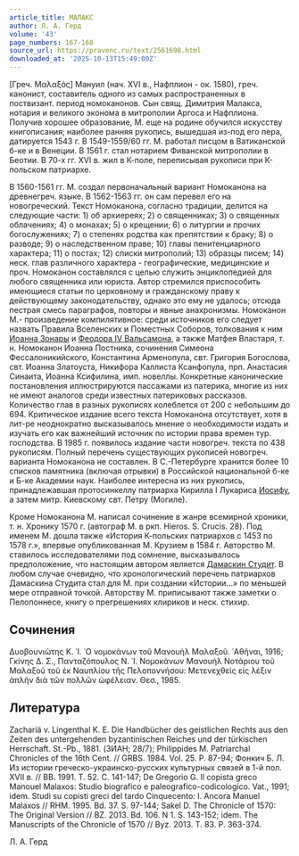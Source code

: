 ```yaml
---
article_title: МАЛАКС
author: Л. А. Герд
volume: '43'
page_numbers: 167-168
source_url: https://pravenc.ru/text/2561698.html
downloaded_at: '2025-10-13T15:49:00Z'
---
```


[Греч. Μαλαξός] Мануил (нач. XVI в., Нафплион - ок. 1580), греч. канонист, составитель одного из самых распространенных в поствизант. период номоканонов. Сын свящ. Димитрия Малакса, нотария и великого эконома в митрополии Аргоса и Нафплиона. Получив хорошее образование, М. еще на родине обучился искусству книгописания; наиболее ранняя рукопись, вышедшая из-под его пера, датируется 1543 г. В 1549-1559/60 гг. М. работал писцом в Ватиканской б-ке и в Венеции. В 1561 г. стал нотарием Фиванской митрополии в Беотии. В 70-х гг. XVI в. жил в К-поле, переписывая рукописи при К-польском патриархе.

В 1560-1561 гг. М. создал первоначальный вариант Номоканона на древнегреч. языке. В 1562-1563 гг. он сам перевел его на новогреческий. Текст Номоканона, согласно традиции, делится на следующие части: 1) об архиереях; 2) о священниках; 3) о священных облачениях; 4) о монахах; 5) о крещении; 6) о литургии и прочих богослужениях; 7) о степенях родства как препятствии к браку; 8) о разводе; 9) о наследственном праве; 10) главы пенитенциарного характера; 11) о постах; 12) списки митрополий; 13) образцы писем; 14) неск. глав различного характера - географические, медицинские и проч. Номоканон составлялся с целью служить энциклопедией для любого священника или юриста. Автор стремился приспособить имеющиеся статьи по церковному и гражданскому праву к действующему законодательству, однако это ему не удалось; отсюда пестрая смесь параграфов, повторы и явные анахронизмы. Номоканон М.- произведение компилятивное: среди источников его следует назвать Правила Вселенских и Поместных Соборов, толкования к ним [Иоанна Зонары](<https://pravenc.ru/text/Иоанн Зонара.html>) и [Феодора IV Вальсамона](<https://pravenc.ru/text/Феодора IV Вальсамона.html>), а также Матфея Властаря, т. н. Номоканон Иоанна Постника, сочинения Симеона Фессалоникийского, Константина Арменопула, свт. Григория Богослова, свт. Иоанна Златоуста, Никифора Каллиста Ксанфопула, прп. Анастасия Синаита, Иоанна Ксифилина, имп. новеллы. Конкретные канонические постановления иллюстрируются пассажами из патерика, многие из них не имеют аналогов среди известных патериковых рассказов. Количество глав в разных рукописях колеблется от 200 с небольшим до 694. Критическое издание всего текста Номоканона отсутствует, хотя в лит-ре неоднократно высказывалось мнение о необходимости издать и изучать его как важнейший источник по истории права времен тур. господства. В 1985 г. появилось издание части новогреч. текста по 438 рукописям. Полный перечень существующих рукописей новогреч. варианта Номоканона не составлен. В С.-Петербурге хранится более 10 списков памятника (включая отрывки) в Российской национальной б-ке и Б-ке Академии наук. Наиболее интересна из них рукопись, принадлежавшая протосинкеллу патриарха Кирилла I Лукариса [Иосифу](https://pravenc.ru/text/Иосиф.html), а затем митр. Киевскому свт. Петру (Могиле).

Кроме Номоканона М. написал сочинение в жанре всемирной хроники, т. н. Хронику 1570 г. (автограф М. в ркп. Hieros. S. Crucis. 28). Под именем М. дошла также «История К-польских патриархов с 1453 по 1578 г.», впервые опубликованная М. Крузием в 1584 г. Авторство М. ставилось исследователями под сомнение, высказывалось предположение, что настоящим автором является [Дамаскин Студит](<https://pravenc.ru/text/Дамаскин Студит.html>). В любом случае очевидно, что хронологический перечень патриархов Дамаскина Студита стал для М. при создании «Истории...» по меньшей мере отправной точкой. Авторству М. приписывают также заметки о Пелопоннесе, книгу о прегрешениях клириков и неск. стихир.

## Сочинения

Δυοβουνιώτης Κ. ᾿Ι. ῾Ο νομοκάνων τοῦ Μανουὴλ Μαλαξοῦ. ᾿Αθῆναι, 1916; Γκίνης Δ. Σ., Πανταζόπουλος Ν. ᾿Ι. Νομοκάνων Μανουὴλ Νοτάριου τοῦ Μαλαξοῦ τοῦ ἐκ Ναυπλίου τῆς Πελοποννήσου: Μετενεχθεὶς εἰς λέξιν ἁπλῆν διὰ τῶν πολλῶν ὠφέλειαν. Θεσ., 1985.

## Литература

Zachariä v. Lingenthal K. E. Die Нandbücher des geistlichen Rechts aus den Zeiten des untergehenden byzantinischen Reiches und der türkischen Herrschaft. St.-Pb., 1881. (ЗИАН; 28/7); Philippides M. Patriarchal Chronicles of the 16th Cent. // GRBS. 1984. Vol. 25. P. 87-94; Фонкич Б. Л. Из истории греческо-украинско-русских культурных связей в 1-й пол. XVII в. // ВВ. 1991. Т. 52. С. 141-147; De Gregorio G. Il copista greco Manouel Malaxos: Studio biografico e paleografico-codicologico. Vat., 1991; idem. Studi su copisti greci del tardo Cinquecento: I. Ancora Manuel Malaxos // RHM. 1995. Bd. 37. S. 97-144; Sakel D. The Chronicle of 1570: The Original Version // BZ. 2013. Bd. 106. N 1. S. 143-152; idem. The Manuscripts of the Chronicle of 1570 // Byz. 2013. T. 83. P. 363-374.

Л. А. Герд
